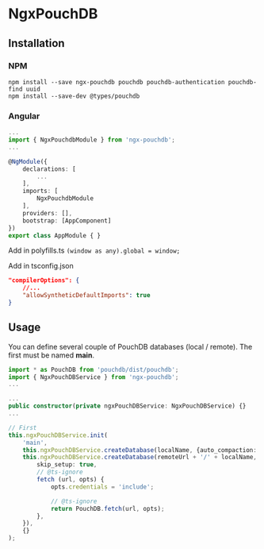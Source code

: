 # NgxPouchDB

## Installation

### NPM

```
npm install --save ngx-pouchdb pouchdb pouchdb-authentication pouchdb-find uuid
npm install --save-dev @types/pouchdb
```

### Angular

```ts
...
import { NgxPouchdbModule } from 'ngx-pouchdb';
...

@NgModule({
    declarations: [
        ...
    ],
    imports: [
        NgxPouchdbModule
    ],
    providers: [],
    bootstrap: [AppComponent]
})
export class AppModule { }
```

Add in polyfills.ts
`(window as any).global = window;`

Add in tsconfig.json
```json
"compilerOptions": {
    //...
    "allowSyntheticDefaultImports": true
}
```

## Usage

You can define several couple of PouchDB databases (local / remote). The first must be named **main**.

```ts
import * as PouchDB from 'pouchdb/dist/pouchdb';
import { NgxPouchDBService } from 'ngx-pouchdb';
...

...
public constructor(private ngxPouchDBService: NgxPouchDBService) {}
...

// First
this.ngxPouchDBService.init(
    'main',
    this.ngxPouchDBService.createDatabase(localName, {auto_compaction: true}),
    this.ngxPouchDBService.createDatabase(remoteUrl + '/' + localName, {
        skip_setup: true,
        // @ts-ignore
        fetch (url, opts) {
            opts.credentials = 'include';

            // @ts-ignore
            return PouchDB.fetch(url, opts);
        },
    }),
    {}
);
```